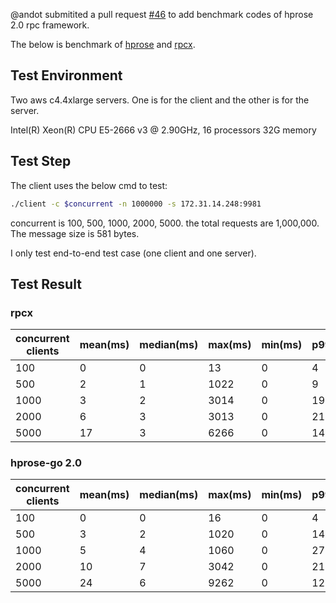 @andot submitited a pull request [#46](https://github.com/smallnest/rpcx/pull/46) to add benchmark codes of hprose 2.0 rpc framework.

The below is benchmark of [hprose](https://github.com/hprose/hprose-go) and [rpcx](https://github.com/smallnest/rpcx).

## Test Environment
Two aws c4.4xlarge servers. One is for the client and the other is for the server.

Intel(R) Xeon(R) CPU E5-2666 v3 @ 2.90GHz, 16 processors
32G memory

## Test Step
The client uses the below cmd to test:

```sh
./client -c $concurrent -n 1000000 -s 172.31.14.248:9981
```

concurrent is 100, 500, 1000, 2000, 5000.
the total requests are 1,000,000.
The message size is 581 bytes.

I only test end-to-end test case (one client and one server).

## Test Result

### rpcx
concurrent clients|mean(ms)|median(ms)|max(ms)|min(ms)|p99.9|throughput(TPS)
-------------|-------------|-------------|-------------|-------------|------------|-------------
100|0|0|13|0|4|153822
500|2|1|1022|0|9|231000
1000|3|2|3014|0|19|215470
2000|6|3|3013|0|212|253292
5000|17|3|6266|0|1453|124331


### hprose-go 2.0
concurrent clients|mean(ms)|median(ms)|max(ms)|min(ms)|p99.9|throughput(TPS)
-------------|-------------|-------------|-------------|-------------|------------|-------------
100|0|0|16|0|4|114246
500|3|2|1020|0|14|149409
1000|5|4|1060|0|27|179468
2000|10|7|3042|0|212|173400
5000|24|6|9262|0|1268|75688



